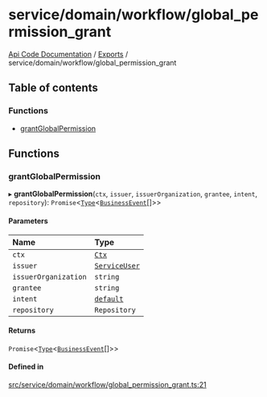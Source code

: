# service/domain/workflow/global\_permission\_grant
 
[Api Code Documentation](../README.md) / [Exports](../modules.md) / service/domain/workflow/global\_permission\_grant

## Table of contents

### Functions

- [grantGlobalPermission](service_domain_workflow_global_permission_grant.md#grantglobalpermission)

## Functions

### grantGlobalPermission

▸ **grantGlobalPermission**(`ctx`, `issuer`, `issuerOrganization`, `grantee`, `intent`, `repository`): `Promise`\<[`Type`](result.md#type)\<[`BusinessEvent`](service_domain_business_event.md#businessevent)[]\>\>

#### Parameters

| Name | Type |
| :------ | :------ |
| `ctx` | [`Ctx`](../interfaces/lib_ctx.Ctx.md) |
| `issuer` | [`ServiceUser`](../interfaces/service_domain_organization_service_user.ServiceUser.md) |
| `issuerOrganization` | `string` |
| `grantee` | `string` |
| `intent` | [`default`](authz_intents.md#default) |
| `repository` | `Repository` |

#### Returns

`Promise`\<[`Type`](result.md#type)\<[`BusinessEvent`](service_domain_business_event.md#businessevent)[]\>\>

#### Defined in

[src/service/domain/workflow/global_permission_grant.ts:21](https://github.com/openkfw/TruBudget/blob/3b9e793/api/src/service/domain/workflow/global_permission_grant.ts#L21)
